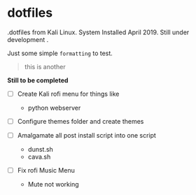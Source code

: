 # dotfiles

.dotfiles from Kali Linux. System Installed April 2019. Still under development .

Just some simple `formatting` to test.

> this is another

**Still to be completed**

- [ ] Create Kali rofi menu for things like
	- python webserver

- [ ] Configure themes folder and create themes

- [ ] Amalgamate all post install script into one script
	- dunst.sh
	- cava.sh

- [ ] Fix rofi Music Menu
	- Mute not working
	


